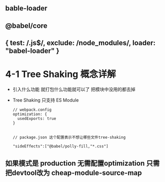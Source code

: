 ## bable-loader  
## @babel/core

## { test: /\.js$/, exclude: /node_modules/, loader: "babel-loader" }

# 4-1 Tree Shaking 概念详解

- 引入什么功能 就打包什么功能就可以了 把模块中没用的都去掉
- Tree Shaking 只支持 ES Module
  
  ```
  // webpack.config
  optimization: {
    usedExports: true
  }
  

  // package.json 这个配置表示不想让哪些文件tree-shaking

  "sideEffects":["@babel/polly-fill,"*.css"]
  
  ```


## 如果模式是 production 无需配置optimization 只需把devtool改为 cheap-module-source-map